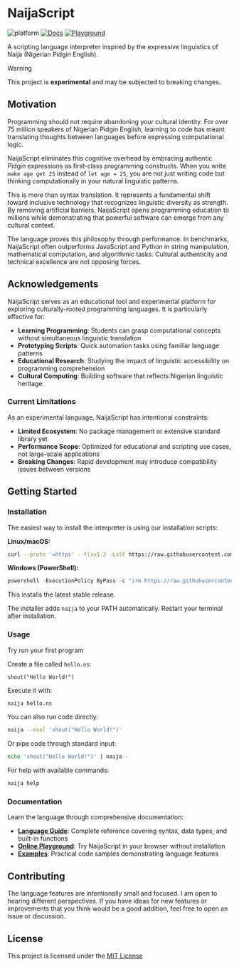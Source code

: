 # NaijaScript

![platform](https://img.shields.io/badge/platform-linux%20%7C%20macOS%20%7C%20windows-lightgrey)
[![Docs](https://img.shields.io/badge/docs-blue.svg?style=flat&logo=bookstack&logoColor=white)](https://xosnrdev.github.io/naijascript/)
[![Playground](https://img.shields.io/badge/playground-online-brightgreen?logo=google-chrome&logoColor=white)](https://naijascript-playground.pages.dev)

A scripting language interpreter inspired by the expressive linguistics of Naija (Nigerian Pidgin English).

> [!WARNING]
>
> This project is **experimental** and may be subjected to breaking changes.

## Motivation

Programming should not require abandoning your cultural identity. For over 75 million speakers of Nigerian Pidgin English, learning to code has meant translating thoughts between languages before expressing computational logic.

NaijaScript eliminates this cognitive overhead by embracing authentic Pidgin expressions as first-class programming constructs. When you write `make age get 25` instead of `let age = 25`, you are not just writing code but thinking computationally in your natural linguistic patterns.

This is more than syntax translation. It represents a fundamental shift toward inclusive technology that recognizes linguistic diversity as strength. By removing artificial barriers, NaijaScript opens programming education to millions while demonstrating that powerful software can emerge from any cultural context.

The language proves this philosophy through performance. In benchmarks, NaijaScript often outperforms JavaScript and Python in string manipulation, mathematical computation, and algorithmic tasks. Cultural authenticity and technical excellence are not opposing forces.

## Acknowledgements

NaijaScript serves as an educational tool and experimental platform for exploring culturally-rooted programming languages. It is particularly effective for:

- **Learning Programming**: Students can grasp computational concepts without simultaneous linguistic translation
- **Prototyping Scripts**: Quick automation tasks using familiar language patterns
- **Educational Research**: Studying the impact of linguistic accessibility on programming comprehension
- **Cultural Computing**: Building software that reflects Nigerian linguistic heritage

### Current Limitations

As an experimental language, NaijaScript has intentional constraints:

- **Limited Ecosystem**: No package management or extensive standard library yet
- **Performance Scope**: Optimized for educational and scripting use cases, not large-scale applications
- **Breaking Changes**: Rapid development may introduce compatibility issues between versions

## Getting Started

### Installation

The easiest way to install the interpreter is using our installation scripts:

**Linux/macOS:**

```sh
curl --proto '=https' --tlsv1.2 -LsSf https://raw.githubusercontent.com/xosnrdev/naijascript/master/scripts/install.sh | sh
```

**Windows (PowerShell):**

```powershell
powershell -ExecutionPolicy ByPass -c "irm https://raw.githubusercontent.com/xosnrdev/naijascript/master/scripts/install.ps1 | iex"
```

This installs the latest stable release.

The installer adds `naija` to your PATH automatically. Restart your terminal after installation.

### Usage

Try run your first program

Create a file called `hello.ns`:

```naijascript
shout("Hello World!")
```

Execute it with:

```bash
naija hello.ns
```

You can also run code directly:

```bash
naija --eval 'shout("Hello World!")'
```

Or pipe code through standard input:

```bash
echo 'shout("Hello World!")' | naija -
```

For help with available commands:

```bash
naija help
```

### Documentation

Learn the language through comprehensive documentation:

- **[Language Guide](https://xosnrdev.github.io/naijascript/)**: Complete reference covering syntax, data types, and built-in functions
- **[Online Playground](https://naijascript-playground.pages.dev)**: Try NaijaScript in your browser without installation
- **[Examples](./examples/)**: Practical code samples demonstrating language features

## Contributing

The language features are intentionally small and focused. I am open to hearing different perspectives. If you have ideas for new features or improvements that you think would be a good addition, feel free to open an issue or discussion.

## License

This project is licensed under the [MIT License](./LICENSE)
